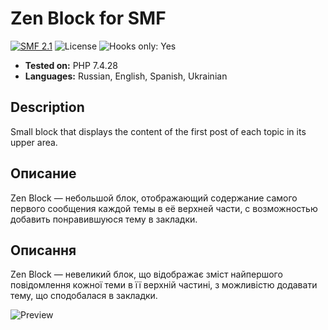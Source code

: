 # Zen Block for SMF
[![SMF 2.1](https://img.shields.io/badge/SMF-2.1-ed6033.svg?style=flat)](https://github.com/SimpleMachines/SMF2.1)
![License](https://img.shields.io/github/license/dragomano/zen-block)
![Hooks only: Yes](https://img.shields.io/badge/Hooks%20only-YES-blue)

* **Tested on:** PHP 7.4.28
* **Languages:** Russian, English, Spanish, Ukrainian

## Description
Small block that displays the content of the first post of each topic in its upper area.

## Описание
Zen Block — небольшой блок, отображающий содержание самого первого сообщения каждой темы в её верхней части, с возможностью добавить понравившуюся тему в закладки.

## Описання
Zen Block — невеликий блок, що відображає зміст найпершого повідомлення кожної теми в її верхній частині, з можливістю додавати тему, що сподобалася в закладки.

![Preview](https://dragomano.ru/mods/zen-block/zen_block_preview.png)
